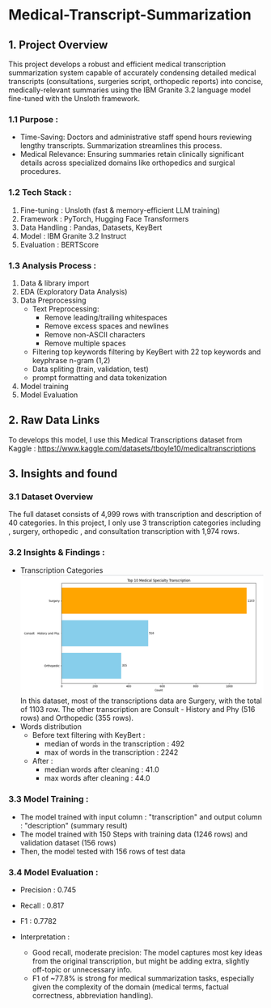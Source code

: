 # Medical-Transcript-Summarization

## 1. Project Overview
This project develops a robust and efficient medical transcription summarization system capable of accurately condensing detailed medical transcripts (consultations, surgeries script, orthopedic reports) into concise, medically-relevant summaries using the IBM Granite 3.2 language model fine-tuned with the Unsloth framework.
### 1.1 Purpose : 
- Time-Saving: Doctors and administrative staff spend hours reviewing lengthy transcripts. Summarization streamlines this process.
- Medical Relevance: Ensuring summaries retain clinically significant details across specialized domains like orthopedics and surgical procedures.
### 1.2 Tech Stack :
1. Fine-tuning : 	Unsloth (fast & memory-efficient LLM training)
2. Framework	: PyTorch, Hugging Face Transformers
3. Data Handling	: Pandas, Datasets, KeyBert
4. Model : IBM Granite 3.2 Instruct
5. Evaluation	: BERTScore

### 1.3 Analysis Process :
1. Data & library import
2. EDA (Exploratory Data Analysis) 
3. Data Preprocessing 
    - Text Preprocessing: 
        - Remove leading/trailing whitespaces
        - Remove excess spaces and newlines
        - Remove non-ASCII characters
        - Remove multiple spaces
    - Filtering top keywords filtering by KeyBert with 22 top keywords and keyphrase n-gram (1,2) 
    - Data spliting (train, validation, test)
    - prompt formatting and data tokenization
4. Model training 
5. Model Evaluation


## 2. Raw Data Links 
To develops this model, I use this Medical Transcriptions dataset from Kaggle : https://www.kaggle.com/datasets/tboyle10/medicaltranscriptions

## 3. Insights and found
### 3.1 Dataset Overview 
The full dataset consists of 4,999 rows with transcription and description of 40 categories. In this project, I only use 3 transcription categories including , surgery, orthopedic , and consultation transcription with 1,974 rows.
### 3.2 Insights & Findings : 
- Transcription Categories
![alt text](img/image_1.png)
In this dataset, most of the transcriptions data are Surgery, with the total of 1103 row. The other transcription are Consult - History and Phy (516 rows) and Orthopedic (355 rows).
- Words distribution 
    - Before text filtering with KeyBert : 
        - median of words in the transcription :  492
        - max of words in the transcription : 2242
    - After : 
        - median words after cleaning :  41.0
        - max words after cleaning :  44.0
### 3.3 Model Training : 
- The model trained with input column : "transcription" and output column : "description" (summary result)
- The model trained with 150 Steps with training data (1246 rows) and validation dataset (156 rows)
- Then, the model tested with 156 rows of test data 
### 3.4 Model Evaluation : 
- Precision : 0.745
- Recall : 0.817
- F1 : 0.7782

- Interpretation : 
    - Good recall, moderate precision: The model captures most key ideas from the original transcription, but might be adding extra, slightly off-topic or unnecessary info.
    - F1 of ~77.8% is strong for medical summarization tasks, especially given the complexity of the domain (medical terms, factual correctness, abbreviation handling).
